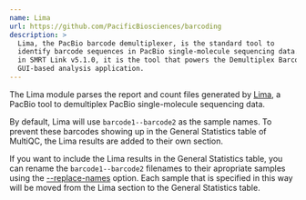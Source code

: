 ```yaml
---
name: Lima
url: https://github.com/PacificBiosciences/barcoding
description: >
  Lima, the PacBio barcode demultiplexer, is the standard tool to
  identify barcode sequences in PacBio single-molecule sequencing data. Starting
  in SMRT Link v5.1.0, it is the tool that powers the Demultiplex Barcodes
  GUI-based analysis application.
---
```


The Lima module parses the report and count files generated by
[Lima](https://github.com/PacificBiosciences/barcoding), a PacBio tool to
demultiplex PacBio single-molecule sequencing data.

By default, Lima will use `barcode1--barcode2` as the sample names. To prevent
these barcodes showing up in the General Statistics table of MultiQC, the Lima
results are added to their own section.

If you want to include the Lima results in the General Statistics table, you
can rename the `barcode1--barcode2` filenames to their apropriate samples using
the [--replace-names](https://multiqc.info/docs/#sample-name-replacement)
option. Each sample that is specified in this way will be moved from the Lima
section to the General Statistics table.
